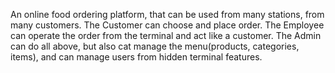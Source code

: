 An online food ordering platform, that can be used from many stations, 
from many customers.
The Customer can choose and place order.
The Employee can operate the order from the terminal and act like a customer.
The Admin can do all above, but also cat manage the menu(products, categories, items),
and can manage users from hidden terminal features.
